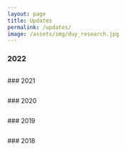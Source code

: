 ```yaml
---
layout: page
title: Updates
permalink: /updates/
image: /assets/img/duy_research.jpg
---
```

<script>
  function loadXMLDoc(update_year, update_table_id) {
    var xmlhttp = new XMLHttpRequest();
    xmlhttp.onreadystatechange = function() {
      if (this.readyState == 4 && this.status == 200) {
        myFunction(this, update_year, update_table_id);
      }
    };
    xmlhttp.open("GET", "../updates.xml", true);
    xmlhttp.send();
  }
        
  function myFunction(xml, update_year, update_table_id) {
    var i;
    var xmlDoc = xml.responseXML;
    var list = "<ul>";
    var table = "<tr><th>Date</th><th>Update</th><th>Link</th></tr>";
    var date;
    var content;
    var link;
    var query = "UPDATE[year=" + "'" + update_year + "']"

    // var x = xmlDoc.getElementsByTagName("UPDATE");
    var x = xmlDoc.querySelectorAll(query);

    for (i = 0; i < x.length; i++) {
      if (x[i].getElementsByTagName("DATE")[0].childNodes[0] != undefined) {
        date =  x[i].getElementsByTagName("DATE")[0].childNodes[0].textContent;
      }

      if (x[i].getElementsByTagName("CONTENT")[0].childNodes[0] != undefined) {
        content =  x[i].getElementsByTagName("CONTENT")[0].childNodes[0].textContent;
      }

      if (x[i].getElementsByTagName("LINK")[0].childNodes[0] != undefined) {
        link =  " <a href=" + x[i].getElementsByTagName("LINK")[0].childNodes[0].textContent + " target='\_blank'>[link]</a>";
      } else {
        link = " ";
      }

      table += "<tr><td style='white-space: nowrap;'>" + date + "</td><td>" + content + "</td><td>" + link + "</td></tr>";

      // list += "<li>" + date + content + link
      // "</li>";
    }
    document.getElementById(update_table_id).innerHTML = table;
  }

  loadXMLDoc(2022, '2022updates')
  loadXMLDoc(2021, '2021updates')
  loadXMLDoc(2020, '2020updates')
  loadXMLDoc(2019, '2019updates')
  loadXMLDoc(2018, '2018updates')
</script>

<!-- <div id="showUpdates"></div> -->
### 2022
<table id="2022updates" style="font-size:100%"></table>
### 2021
<table id="2021updates" style="font-size:100%"></table>
### 2020
<table id="2020updates" style="font-size:100%"></table>
### 2019
<table id="2019updates" style="font-size:100%"></table>
### 2018
<table id="2018updates" style="font-size:100%"></table>